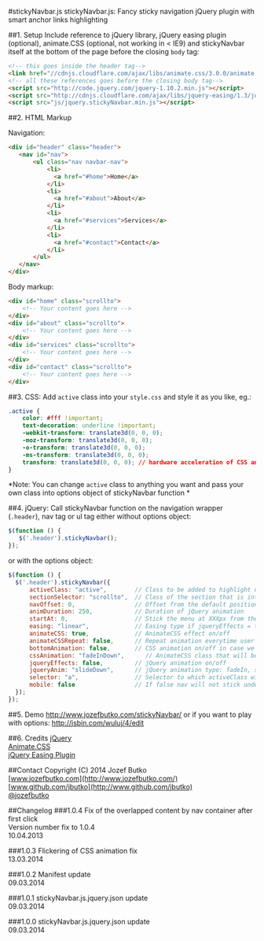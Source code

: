 #stickyNavbar.js
stickyNavbar.js: Fancy sticky navigation jQuery plugin with smart anchor links highlighting

##1. Setup
Include reference to jQuery library, jQuery easing plugin (optional), animate.CSS (optional, not working in < IE9) and stickyNavbar itself at the bottom of the page before the closing `body` tag:

```html
<!-- this goes inside the header tag-->
<link href="//cdnjs.cloudflare.com/ajax/libs/animate.css/3.0.0/animate.min.css" rel="stylesheet" type="text/css">
<!-- all these references goes before the closing body tag-->
<script src="http://code.jquery.com/jquery-1.10.2.min.js"></script>
<script src="http://cdnjs.cloudflare.com/ajax/libs/jquery-easing/1.3/jquery.easing.min.js"></script>
<script src="js/jquery.stickyNavbar.min.js"></script>
```

##2. HTML Markup

Navigation:
```html
<div id="header" class="header">
   <nav id="nav">
       <ul class="nav navbar-nav">
           <li>
             <a href="#home">Home</a>
           </li>
           <li>
             <a href="#about">About</a>
           </li>
           <li>
             <a href="#services">Services</a>
           </li>
           <li>
             <a href="#contact">Contact</a>
           </li>
       </ul>
   </nav>
</div>
```

Body markup:
```html
<div id="home" class="scrollto">
    <!-- Your content goes here -->
</div>
<div id="about" class="scrollto">
    <!-- Your content goes here -->
</div>
<div id="services" class="scrollto">
    <!-- Your content goes here -->
</div>
<div id="contact" class="scrollto">
    <!-- Your content goes here -->
</div>
```

##3. CSS:
Add `active` class into your `style.css` and style it as you like, eg.:
```css
.active {
    color: #fff !important;
    text-decoration: underline !important;
    -webkit-transform: translate3d(0, 0, 0);
    -moz-transform: translate3d(0, 0, 0);
    -o-transform: translate3d(0, 0, 0);
    -ms-transform: translate3d(0, 0, 0);
    transform: translate3d(0, 0, 0); // hardware acceleration of CSS animation
}
```
*Note: You can change `active` class to anything you want and pass your own class into options object of stickyNavbar function *

##4. jQuery:
Call stickyNavbar function on the navigation wrapper (`.header`), nav tag or ul tag either without options object:
```javascript
$(function () {
   $('.header').stickyNavbar();
});
```

or with the options object:
```javascript
$(function () {
  $('.header').stickyNavbar({
      activeClass: "active",       	// Class to be added to highlight nav elements
      sectionSelector: "scrollto", 	// Class of the section that is interconnected with nav links
      navOffset: 0,                	// Offset from the default position of this() (nav container)
      animDuration: 250,           	// Duration of jQuery animation
      startAt: 0,                  	// Stick the menu at XXXpx from the top of the this() (nav container)
      easing: "linear",            	// Easing type if jqueryEffects = true, use jQuery Easing plugin to extend easing types - gsgd.co.uk/sandbox/jquery/easing
      animateCSS: true,           	// AnimateCSS effect on/off
      animateCSSRepeat: false,      // Repeat animation everytime user scrolls
      bottomAnimation: false,      	// CSS animation on/off in case we hit the bottom of the page
      cssAnimation: "fadeInDown",      // AnimateCSS class that will be added to selector
      jqueryEffects: false,        	// jQuery animation on/off
      jqueryAnim: "slideDown",     	// jQuery animation type: fadeIn, show or slideDown
      selector: "a",                // Selector to which activeClass will be added, either "a" or "li"
      mobile: false 				// If false nav will not stick under 480px width of window
  });
});
```

##5. Demo
http://www.jozefbutko.com/stickyNavbar/ or if you want to play with options: http://jsbin.com/wuluj/4/edit

##6. Credits
[jQuery](http://api.jquery.com/)<br>
[Animate.CSS](http://daneden.github.io/animate.css/)<br>
[jQuery Easing Plugin](http://gsgd.co.uk/sandbox/jquery/easing/)

##Contact
Copyright (C) 2014 Jozef Butko<br>
[www.jozefbutko.com](http://www.jozefbutko.com/)<br>
[www.github.com/jbutko](http://www.github.com/jbutko)<br>
[@jozefbutko](http://www.twitter.com/jozefbutko)

##Changelog
###1.0.4
Fix of the overlapped content by nav container after first click<br>
Version number fix to 1.0.4<br>
10.04.2013

###1.0.3
Flickering of CSS animation fix<br>
13.03.2014<br>

###1.0.2
Manifest update<br>
09.03.2014

###1.0.1
stickyNavbar.js.jquery.json update<br>
09.03.2014

###1.0.0
stickyNavbar.js.jquery.json update<br>
09.03.2014
